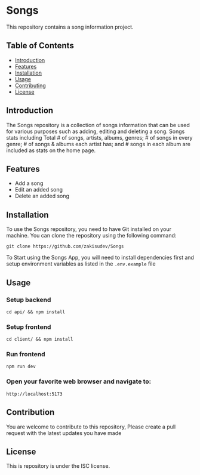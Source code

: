 # Songs

This repository contains a song information project.

## Table of Contents

- [Introduction](#introduction)
- [Features](#features)
- [Installation](#installation)
- [Usage](#usage)
- [Contributing](#contributing)
- [License](#license)

## Introduction

The Songs repository is a collection of songs information that can be used for various purposes such as adding, editing and deleting a song. Songs stats including Total # of songs, artists, albums, genres; # of songs in every genre; # of songs & albums each artist has; and # songs in each album are included as stats on the home page.

## Features

- Add a song
- Edit an added song
- Delete an added song

## Installation

To use the Songs repository, you need to have Git installed on your machine. You can clone the repository using the following command:

`git clone https://github.com/zakisudev/Songs`

To Start using the Songs App, you will need to install dependencies first and setup environment variables as listed in the `.env.example` file

## Usage

### Setup backend

`cd api/ && npm install`

### Setup frontend

`cd client/ && npm install`

### Run frontend

`npm run dev`

### Open your favorite web browser and navigate to:

`http://localhost:5173`

## Contribution

You are welcome to contribute to this repository, Please create a pull request with the latest updates you have made

## License

This is repository is under the ISC license.
